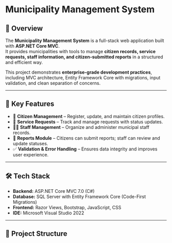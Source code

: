 # Municipality Management System

## 📌 Overview
The **Municipality Management System** is a full-stack web application built with **ASP.NET Core MVC**.  
It provides municipalities with tools to manage **citizen records, service requests, staff information, and citizen-submitted reports** in a structured and efficient way.  

This project demonstrates **enterprise-grade development practices**, including MVC architecture, Entity Framework Core with migrations, input validation, and clean separation of concerns.

---

## 🚀 Key Features
- 👤 **Citizen Management** – Register, update, and maintain citizen profiles.  
- 📝 **Service Requests** – Track and manage requests with status updates.  
- 👨‍💼 **Staff Management** – Organize and administer municipal staff records.  
- 📑 **Reports Module** – Citizens can submit reports; staff can review and update statuses.  
- ✅ **Validation & Error Handling** – Ensures data integrity and improves user experience.  

---

## 🛠️ Tech Stack
- **Backend:** ASP.NET Core MVC 7.0 (C#)  
- **Database:** SQL Server with Entity Framework Core (Code-First Migrations)  
- **Frontend:** Razor Views, Bootstrap, JavaScript, CSS  
- **IDE:** Microsoft Visual Studio 2022  

---

## 📂 Project Structure
